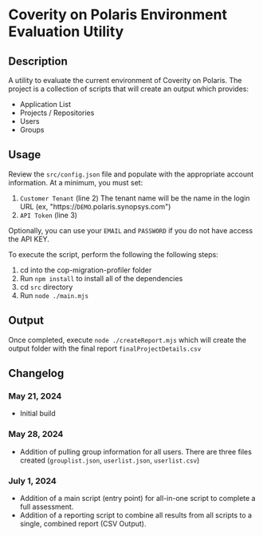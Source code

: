 # Coverity on Polaris Environment Evaluation Utility

## Description

A utility to evaluate the current environment of Coverity on Polaris. The project is a collection of scripts that will create an output which provides:

- Application List
- Projects / Repositories
- Users
- Groups


## Usage

Review the `src/config.json` file and populate with the appropriate account information. At a minimum, you must set:

1. `Customer Tenant` (line 2) The tenant name will be the name in the login URL (ex, "https://`DEMO`.polaris.synopsys.com")
2. `API Token` (line 3)

Optionally, you can use your `EMAIL` and `PASSWORD` if you do not have access the API KEY.

To execute the script, perform the following the following steps:

1.  cd into the cop-migration-profiler folder
2.  Run `npm install` to install all of the dependencies
3.  cd `src` directory
4.  Run `node ./main.mjs`

## Output

Once completed, execute `node ./createReport.mjs` which will create the output folder with the final report `finalProjectDetails.csv`


## Changelog

### May 21, 2024
- Initial build

### May 28, 2024
- Addition of pulling group information for all users. There are three files created (`grouplist.json`, `userlist.json`, `userlist.csv`)

### July 1, 2024
- Addition of a main script (entry point) for all-in-one script to complete a full assessment.
- Addition of a reporting script to combine all results from all scripts to a single, combined report (CSV Output).
